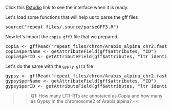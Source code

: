 Click this [Rstudio](https://[[HOST_SUBDOMAIN]]-8787-[[KATACODA_HOST]].environments.katacoda.com/) link to see the interface when it is ready. 

Let's load some functions that will help us to parse the gff files

<pre class="file" data-target="clipboard">
source("repeat_files/.source/parseGFF3.R")
</pre>

Now let's import the `copia.gff3` file that we prepared.

<pre class="file" data-target="clipboard">
copia <- gffRead("repeat_files/chrom/Arabis_alpina_chr2.fasta.mod.EDTA.raw/copia.gff3")
copia$perName <- getAttributeField(gff$attributes, "ID")
copia$perID <- getAttributeField(gff$attributes, "ltr_identity")
</pre>

Let's do the same with the `gypsy.gff3` file

<pre class="file" data-target="clipboard">
gypsy <- gffRead("repeat_files/chrom/Arabis_alpina_chr2.fasta.mod.EDTA.raw/gypsy.gff3")
gypsy$perName <- getAttributeField(gff$attributes, "ID")
gypsy$perID <- getAttributeField(gff$attributes, "ltr_identity")
</pre>

>>Q1: How many LTR-RTs are annotated as Copia and how many as Gypsy in the chromosome2 of Arabis alpina? <<

<br/>
